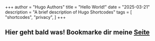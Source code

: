 +++
author = "Hugo Authors"
title = "Hello World!"
date = "2025-03-21"
description = "A brief description of Hugo Shortcodes"
tags = [
    "shortcodes",
    "privacy",
]
+++

Hier geht bald was!
Bookmarke dir meine [Seite](https://xeyo.pl)
---